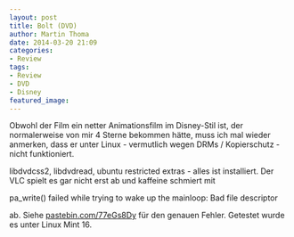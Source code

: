 ```yaml
---
layout: post
title: Bolt (DVD)
author: Martin Thoma
date: 2014-03-20 21:09
categories:
- Review
tags:
- Review
- DVD
- Disney
featured_image: 
---
```


Obwohl der Film ein netter Animationsfilm im Disney-Stil ist, der normalerweise von mir 4 Sterne bekommen hätte, muss ich mal wieder anmerken, dass er unter Linux - vermutlich wegen DRMs / Kopierschutz - nicht funktioniert.

libdvdcss2, libdvdread, ubuntu restricted extras - alles ist installiert. Der VLC spielt es gar nicht erst ab und kaffeine schmiert mit 

pa_write() failed while trying to wake up the mainloop: Bad file descriptor

ab. Siehe [pastebin.com/77eGs8Dy](http://pastebin.com/77eGs8Dy) für den genauen
Fehler. Getestet wurde es unter Linux Mint 16.